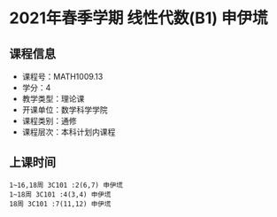 # 2021年春季学期 线性代数(B1) 申伊塃






## 课程信息

- 课程号：MATH1009.13
- 学分：4
- 教学类型：理论课
- 开课单位：数学科学学院
- 课程类别：通修
- 课程层次：本科计划内课程

## 上课时间

```
1~16,18周 3C101 :2(6,7) 申伊塃
1~18周 3C101 :4(3,4) 申伊塃
18周 3C101 :7(11,12) 申伊塃
```

